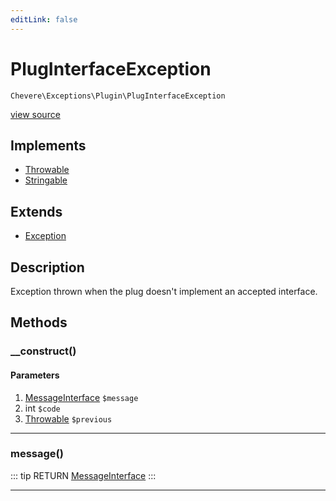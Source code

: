 ```yaml
---
editLink: false
---
```


# PlugInterfaceException

`Chevere\Exceptions\Plugin\PlugInterfaceException`

[view source](https://github.com/chevere/chevere/blob/master/src/Chevere/Exceptions/Plugin/PlugInterfaceException.php)

## Implements

- [Throwable](https://www.php.net/manual/class.throwable)
- [Stringable](https://www.php.net/manual/class.stringable)

## Extends

- [Exception](../Core/Exception.md)

## Description

Exception thrown when the plug doesn't implement an accepted interface.

## Methods

### __construct()

#### Parameters

1. [MessageInterface](../../Interfaces/Message/MessageInterface.md) `$message`
2. int `$code`
3. [Throwable](https://www.php.net/manual/class.throwable) `$previous`

---

### message()

::: tip RETURN
[MessageInterface](../../Interfaces/Message/MessageInterface.md)
:::

---
